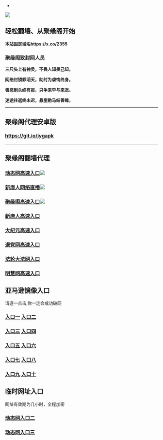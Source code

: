 * 
![](https://raw.githubusercontent.com/hao369/a/master/j.jpg)



## 轻松翻墙、从聚缘阁开始

**本站固定域名https://x.co/2355**

### 聚缘阁致封网人员

**三尺头上有神灵，不畏人知畏己知。**

**网络封锁罪滔天，助纣为虐悔终身。**

**善恶到头终有报，只争来早与来迟。**

**迷途往返终未迟，悬崖勒马结善缘。**

***



##  聚缘阁代理安卓版

### https://git.io/jygapk


***



## 聚缘阁翻墙代理 


### [动态网高速入口](https://3bggmkl2h1.execute-api.us-east-2.amazonaws.com/ddg666/?id=2)![](https://raw.githubusercontent.com/hao369/a/master/jygdl.gif)

### [新唐人网络直播](https://iw9k2ggbb1.execute-api.us-east-2.amazonaws.com/8uyyr53)![](https://raw.githubusercontent.com/hao369/a/master/jygtj.gif)

### [聚缘阁高速入口](https://mw4hzyracf.execute-api.us-east-2.amazonaws.com/58477)![](https://raw.githubusercontent.com/hao369/a/master/jyg.gif)

### [新唐人高速入口](https://3bggmkl2h1.execute-api.us-east-2.amazonaws.com/ddg666/?id=5)

### [大纪元高速入口](https://3bggmkl2h1.execute-api.us-east-2.amazonaws.com/ddg666/?id=7)

### [退党网高速入口](https://3bggmkl2h1.execute-api.us-east-2.amazonaws.com/ddg666/?id=8)

### [法轮大法网入口](https://3bggmkl2h1.execute-api.us-east-2.amazonaws.com/ddg666/?id=15)

### [明慧网高速入口](https://3bggmkl2h1.execute-api.us-east-2.amazonaws.com/ddg666/?id=3)




## 亚马逊镜像入口 

请逐一点击,你一定会成功破网

### **[入口一](http://x.co/2244)** **[入口二](http://x.co/3824)**


### **[入口三](https://s3.eu-central-1.amazonaws.com/jyg3/index.html)**  **[入口四](https://s3-ap-southeast-1.amazonaws.com/jyg4/index.html)**

### **[入口五](https://s3.ap-south-1.amazonaws.com/jyg5/index.html)**  **[入口六](https://s3-us-west-1.amazonaws.com/jyg6/index.html)**


###  **[入口七](https://s3-us-west-2.amazonaws.com/jyg7/index.html)**  **[入口八](https://s3-eu-west-1.amazonaws.com/jyg8/index.html)**


###  **[入口九](https://s3-ap-northeast-1.amazonaws.com/jyg9/index.html)**  **[入口十](https://s3.amazonaws.com/dtw/index.html)**



## 临时网址入口 

网址有效期为几小时，全程加密

### [动态网入口二](https://x.co/ddg)

### [动态网入口三](https://x.co/ddf)



